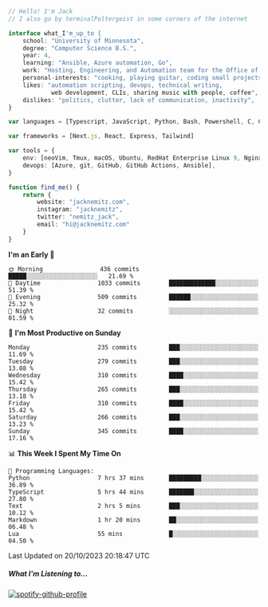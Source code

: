 ```typescript
// Hello! I'm Jack
// I also go by terminalPoltergeist in some corners of the internet

interface what_I'm_up_to {
    school: "University of Minnesota",
    degree: "Computer Science B.S.",
    year: 4,
    learning: "Ansible, Azure automation, Go",
    work: "Hosting, Engineering, and Automation team for the Office of Information Technology at UMN",
    personal-interests: "cooking, playing guitar, coding small projects",
    likes: "automation scripting, devops, technical writing,
            web development, CLIs, sharing music with people, coffee",
    dislikes: "politics, clutter, lack of communication, inactivity",
}

var languages = [Typescript, JavaScript, Python, Bash, Powershell, C, C++, HTML, CSS]

var frameworks = [Next.js, React, Express, Tailwind]

var tools = {
    env: [neoVim, Tmux, macOS, Ubuntu, RedHat Enterprise Linux 9, Nginx, DigitalOcean, Cloudflare],
    devops: [Azure, git, GitHub, GitHub Actions, Ansible],
}

function find_me() {
    return {
        website: "jacknemitz.com",
        instagram: "jacknemitz",
        twitter: "nemitz_jack",
        email: "hi@jacknemitz.com"
    }
}
```

<!--START_SECTION:waka-->
**I'm an Early 🐤** 

```text
🌞 Morning                436 commits         █████░░░░░░░░░░░░░░░░░░░░   21.69 % 
🌆 Daytime                1033 commits        █████████████░░░░░░░░░░░░   51.39 % 
🌃 Evening                509 commits         ██████░░░░░░░░░░░░░░░░░░░   25.32 % 
🌙 Night                  32 commits          ░░░░░░░░░░░░░░░░░░░░░░░░░   01.59 % 
```
📅 **I'm Most Productive on Sunday** 

```text
Monday                   235 commits         ███░░░░░░░░░░░░░░░░░░░░░░   11.69 % 
Tuesday                  279 commits         ███░░░░░░░░░░░░░░░░░░░░░░   13.88 % 
Wednesday                310 commits         ████░░░░░░░░░░░░░░░░░░░░░   15.42 % 
Thursday                 265 commits         ███░░░░░░░░░░░░░░░░░░░░░░   13.18 % 
Friday                   310 commits         ████░░░░░░░░░░░░░░░░░░░░░   15.42 % 
Saturday                 266 commits         ███░░░░░░░░░░░░░░░░░░░░░░   13.23 % 
Sunday                   345 commits         ████░░░░░░░░░░░░░░░░░░░░░   17.16 % 
```


📊 **This Week I Spent My Time On** 

```text
💬 Programming Languages: 
Python                   7 hrs 37 mins       █████████░░░░░░░░░░░░░░░░   36.89 % 
TypeScript               5 hrs 44 mins       ███████░░░░░░░░░░░░░░░░░░   27.80 % 
Text                     2 hrs 5 mins        ███░░░░░░░░░░░░░░░░░░░░░░   10.12 % 
Markdown                 1 hr 20 mins        ██░░░░░░░░░░░░░░░░░░░░░░░   06.48 % 
Lua                      55 mins             █░░░░░░░░░░░░░░░░░░░░░░░░   04.50 % 
```


 Last Updated on 20/10/2023 20:18:47 UTC
<!--END_SECTION:waka-->

##### What I'm Listening to...

[![spotify-github-profile](https://spotify-github-profile.vercel.app/api/view?uid=jack.nemitz&cover_image=true&show_offline=true&bar_color=53b14f&bar_color_cover=false&background_color=121212FF)](https://spotify-github-profile.vercel.app/api/view?uid=jack.nemitz&redirect=true)

